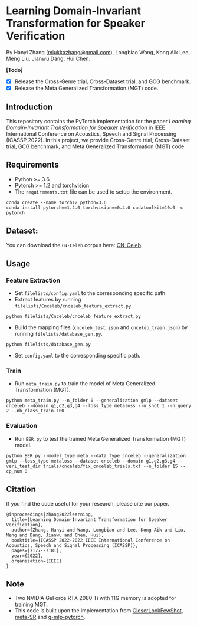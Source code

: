 # Learning Domain-Invariant Transformation for Speaker Verification
 
By Hanyi Zhang (<miukkazhang@gmail.com>), Longbiao Wang, Kong Aik Lee, Meng Liu, Jianwu Dang, Hui Chen.

**\[Todo\]**
- [x] Release the Cross-Genre trial, Cross-Dataset trial, and GCG benchmark.
- [x] Release the Meta Generalized Transformation (MGT) code.

## Introduction
This repository contains the PyTorch implementation for the paper _Learning Domain-Invariant Transformation for Speaker Verification_ in IEEE International Conference on Acoustics, Speech and Signal Processing (ICASSP 2022). In this project, we provide Cross-Genre trial, Cross-Dataset trial, GCG benchmark, and Meta Generalized Transformation (MGT) code.

## Requirements
- Python >= 3.6
- Pytorch >= 1.2 and torchvision
- The `requirements.txt` file can be used to setup the environment.
```
conda create --name torch12 python=3.6
conda install pytorch==1.2.0 torchvision==0.4.0 cudatoolkit=10.0 -c pytorch
```

## Dataset:
You can download the `CN-Celeb` corpus here: [CN-Celeb](http://www.openslr.org/82/).

## Usage
### Feature Extraction
- Set `filelists/config.yaml` to the corresponding specific path.
- Extract features by running `filelists/Cnceleb/cnceleb_feature_extract.py`
```
python filelists/Cnceleb/cnceleb_feature_extract.py
```
- Build the mapping files (`cnceleb_test.json` and `cnceleb_train.json`) by running `filelists/database_gen.py`.
```
python filelists/database_gen.py
```
- Set `config.yaml` to the corresponding specific path.

### Train
- Run `meta_train.py` to train the model of Meta Generalized Transformation (MGT).
```
python meta_train.py --n_folder 0 --generalization gmlp --dataset cnceleb --domain g1,g2,g3,g4 --loss_type metaloss --n_shot 1 --n_query 2 --nb_class_train 100
```
### Evaluation
- Run `EER.py` to test the trained Meta Generalized Transformation (MGT) model.
```
python EER.py --model_type meta --data_type cnceleb --generalization gmlp --loss_type metaloss --dataset cnceleb --domain g1,g2,g3,g4 --veri_test_dir trials/cnceleb/fix_cnceleb_trials.txt --n_folder 15 --cp_num 0
```

## Citation
If you find the code useful for your research, please cite our paper.
```
@inproceedings{zhang2022learning,
  title={Learning Domain-Invariant Transformation for Speaker Verification},
  author={Zhang, Hanyi and Wang, Longbiao and Lee, Kong Aik and Liu, Meng and Dang, Jianwu and Chen, Hui},
  booktitle={ICASSP 2022-2022 IEEE International Conference on Acoustics, Speech and Signal Processing (ICASSP)},
  pages={7177--7181},
  year={2022},
  organization={IEEE}
}
```


## Note
- Two NVIDIA GeForce RTX 2080 Ti with 11G memory is adopted for training MGT.
- This code is built upon the implementation from [CloserLookFewShot](https://github.com/wyharveychen/CloserLookFewShot), [meta-SR](https://github.com/seongmin-kye/meta-SR) and [g-mlp-pytorch](https://github.com/lucidrains/g-mlp-pytorch).